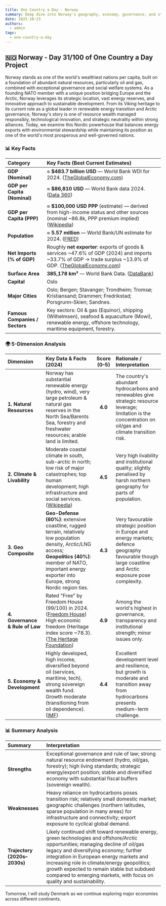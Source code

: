 ```yaml
---
title: One Country a Day - Norway
summary: Deep dive into Norway's geography, economy, governance, and strategic position using the 5-dimension framework
date: 2025-10-23
authors:
  - admin
tags:
  - one-country-a-day
---
```


## 🇳🇴 Norway - Day 31/100 of One Country a Day Project

Norway stands as one of the world's wealthiest nations per capita, built on a foundation of abundant natural resources, particularly oil and gas, combined with exceptional governance and social welfare systems. As a founding NATO member with a unique position bridging Europe and the Arctic, Norway leverages its strategic location, vast energy reserves, and innovative approach to sustainable development. From its Viking heritage to its current role as a global leader in renewable energy transition and Arctic governance, Norway's story is one of resource wealth managed responsibly, technological innovation, and strategic neutrality within strong alliances. Today, we examine this Nordic powerhouse that balances energy exports with environmental stewardship while maintaining its position as one of the world's most prosperous and well-governed nations.

### 📊 Key Facts

| **Category**                   | **Key Facts (Best Current Estimates)**                                                                                                                          |
| :----------------------------- | :-------------------------------------------------------------------------------------------------------------------------------------------------------------- |
| **GDP (Nominal)**              | ≈ **$483.7 billion USD** — World Bank WDI for 2024. ([TheGlobalEconomy.com][1])                                                                                 |
| **GDP per Capita (Nominal)**   | ≈ **$86,810 USD** — World Bank data 2024. ([Data 360][2])                                                                                                       |
| **GDP per Capita (PPP)**       | ≈ **$100,000 USD PPP** (estimate) — derived from high-income status and other sources (nominal ~86.8k, PPP premium implied) ([Wikipedia][3])                    |
| **Population**                 | ≈ **5.57 million** — World Bank/UN estimate for 2024. ([FRED][4])                                                                                               |
| **Net Imports (% of GDP)**     | Roughly **net exporter**: exports of goods & services ~47.6% of GDP (2024) and imports ~33.7% of GDP → trade surplus ~13.9% of GDP. ([TheGlobalEconomy.com][5]) |
| **Surface Area**               | **385,178 km²** — World Bank Data. ([DataBank][6])                                                                                                              |
| **Capital**                    | Oslo                                                                                                                                                            |
| **Major Cities**               | Oslo; Bergen; Stavanger; Trondheim; Tromsø; Kristiansand; Drammen; Fredrikstad; Porsgrunn–Skien; Sandnes.                                                       |
| **Famous Companies / Sectors** | Key sectors: Oil & gas (Equinor), shipping (Wilhelmsen), seafood & aquaculture (Mowi), renewable energy, offshore technology, maritime equipment, forestry.     |

[1]: https://www.theglobaleconomy.com/Norway/GDP_current_USD/?utm_source=chatgpt.com "Norway GDP, current U.S. dollars - data, chart - The Global Economy"
[2]: https://data360.worldbank.org/en/economy/NOR?utm_source=chatgpt.com "Norway - Economy"
[3]: https://en.wikipedia.org/wiki/Norway?utm_source=chatgpt.com "Norway"
[4]: https://fred.stlouisfed.org/series/POPTOTNOA647NWDB?utm_source=chatgpt.com "Population, Total for Norway (POPTOTNOA647NWDB) - FRED"
[5]: https://www.theglobaleconomy.com/Norway/exports/?utm_source=chatgpt.com "Norway Exports, percent of GDP - data, chart"
[6]: https://databank.worldbank.org/reports.aspx?country=NOR&source=2&utm_source=chatgpt.com "World Development Indicators | DataBank"

### 🌍 5-Dimension Analysis

| **Dimension**                   | **Key Data & Facts (2024)**                                                                                                                                                                                                | **Score (0–5)** | **Rationale / Interpretation**                                                                                                                               |
| :------------------------------ | :------------------------------------------------------------------------------------------------------------------------------------------------------------------------------------------------------------------------- | :-------------: | :----------------------------------------------------------------------------------------------------------------------------------------------------------- |
| **1. Natural Resources**        | Norway has substantial renewable energy (hydro, wind), very large petroleum & natural gas reserves in the North Sea/Barents Sea, forestry and freshwater resources; arable land is limited.                                |     **4.0**     | The country's abundant hydrocarbons and renewables give strategic resource leverage; limitation is the concentration on oil/gas and climate transition risk. |
| **2. Climate & Livability**     | Moderate coastal climate in south, sub-arctic in north; low risk of major catastrophes; top human development; high infrastructure and social services. ([Wikipedia][1])                                                   |     **4.5**     | Very high livability and institutional quality; slightly penalised by harsh northern geography for parts of population.                                      |
| **3. Geo Composite**            | **Geo-Defense (60%)**: extensive coastline, rugged terrain, relatively low population density, Arctic/LNG access; **Geopolitics (40%)**: member of NATO, important energy exporter into Europe, strong Nordic region ties. |     **4.3**     | Very favourable strategic position in Europe and energy markets; defence geography favourable though large coastline and Arctic exposure pose complexity.    |
| **4. Governance & Rule of Law** | Rated "Free" by Freedom House (99/100) in 2024. ([Freedom House][2]) High economic freedom (Heritage index score ~78.3). ([The Heritage Foundation][3])                                                                    |     **4.9**     | Among the world's highest in governance, transparency and institutional strength; minor issues only.                                                         |
| **5. Economy & Development**    | Highly developed, high income, diversified beyond oil (services, maritime, tech), strong sovereign wealth fund. Growth moderate (transitioning from oil dependence). ([IMF][4])                                            |     **4.4**     | Excellent development level and resilience, but growth is moderate and transition away from hydrocarbons presents medium-term challenge.                     |

[1]: https://en.wikipedia.org/wiki/Norway?utm_source=chatgpt.com "Norway"
[2]: https://freedomhouse.org/country/norway/freedom-world/2024?utm_source=chatgpt.com "Norway: Freedom in the World 2024 Country Report"
[3]: https://www.heritage.org/index/pages/country-pages/norway?utm_source=chatgpt.com "Norway - Index of Economic Freedom - The Heritage Foundation"
[4]: https://www.imf.org/en/Countries/NOR?utm_source=chatgpt.com "Norway and the IMF"

### 📊 Summary Analysis

| **Summary**                  | **Interpretation**                                                                                                                                                                                                                                                                                                                                                                        |
| :--------------------------- | :---------------------------------------------------------------------------------------------------------------------------------------------------------------------------------------------------------------------------------------------------------------------------------------------------------------------------------------------------------------------------------------- |
| **Strengths**                | Exceptional governance and rule of law; strong natural resource endowment (hydro, oil/gas, forestry); high living standards; strategic energy/export position; stable and diversified economy with substantial fiscal buffers (sovereign wealth).                                                                                                                                         |
| **Weaknesses**               | Heavy reliance on hydrocarbons poses transition risk; relatively small domestic market; geographic challenges (northern latitudes, sparse population in many areas) for infrastructure and connectivity; export exposure to cyclical global demand.                                                                                                                                       |
| **Trajectory (2020s–2030s)** | Likely continued shift toward renewable energy, green technologies and offshore/Arctic opportunities; managing decline of oil/gas legacy and diversifying economy; further integration in European energy markets and increasing role in climate/energy geopolitics; growth expected to remain stable but subdued compared to emerging markets, with focus on quality and sustainability. |

Tomorrow, I will study Denmark as we continue exploring major economies across different continents.
